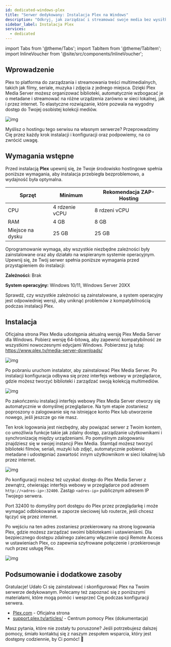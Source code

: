 ```yaml
---
id: dedicated-windows-plex
title: "Serwer dedykowany: Instalacja Plex na Windows"
description: "Odkryj, jak zarządzać i streamować swoje media bez wysiłku z Plex, zapewniając płynny dostęp na różnych urządzeniach → Sprawdź teraz"
sidebar_label: Instalacja Plex
services:
  - dedicated
---
```


import Tabs from '@theme/Tabs';
import TabItem from '@theme/TabItem';
import InlineVoucher from '@site/src/components/InlineVoucher';

## Wprowadzenie

Plex to platforma do zarządzania i streamowania treści multimedialnych, takich jak filmy, seriale, muzyka i zdjęcia z jednego miejsca. Dzięki Plex Media Server możesz organizować biblioteki, automatycznie wzbogacać je o metadane i streamować na różne urządzenia zarówno w sieci lokalnej, jak i przez internet. To elastyczne rozwiązanie, które pozwala na wygodny dostęp do Twojej osobistej kolekcji mediów.

![img](https://screensaver01.zap-hosting.com/index.php/s/68xdESEHimoY9Jp/preview)

Myślisz o hostingu tego serwisu na własnym serwerze? Przeprowadzimy Cię przez każdy krok instalacji i konfiguracji oraz podpowiemy, na co zwrócić uwagę.

<InlineVoucher />

## Wymagania wstępne

Przed instalacją **Plex** upewnij się, że Twoje środowisko hostingowe spełnia poniższe wymagania, aby instalacja przebiegła bezproblemowo, a wydajność była optymalna.

| Sprzęt    | Minimum      | Rekomendacja ZAP-Hosting  |
| --------- | ------------ | ------------------------- |
| CPU       | 4 rdzenie vCPU | 8 rdzeni vCPU            |
| RAM       | 4 GB         | 8 GB                      |
| Miejsce na dysku | 25 GB   | 25 GB                     |

Oprogramowanie wymaga, aby wszystkie niezbędne zależności były zainstalowane oraz aby działało na wspieranym systemie operacyjnym. Upewnij się, że Twój serwer spełnia poniższe wymagania przed przystąpieniem do instalacji:

**Zależności:** Brak

**System operacyjny:** Windows 10/11, Windows Server 20XX

Sprawdź, czy wszystkie zależności są zainstalowane, a system operacyjny jest odpowiedniej wersji, aby uniknąć problemów z kompatybilnością podczas instalacji Plex.

## Instalacja

Oficjalna strona Plex Media udostępnia aktualną wersję Plex Media Server dla Windows. Pobierz wersję 64-bitową, aby zapewnić kompatybilność ze wszystkimi nowoczesnymi edycjami Windows. Pobierzesz ją tutaj: https://www.plex.tv/media-server-downloads/

![img](https://screensaver01.zap-hosting.com/index.php/s/d3b4mZsiQ4iqXrL/preview)

Po pobraniu uruchom instalator, aby zainstalować Plex Media Server. Po instalacji konfiguracja odbywa się przez interfejs webowy w przeglądarce, gdzie możesz tworzyć biblioteki i zarządzać swoją kolekcją multimediów.

![img](https://screensaver01.zap-hosting.com/index.php/s/5TnmMeRkdLAt2RJ/download)

Po zakończeniu instalacji interfejs webowy Plex Media Server otworzy się automatycznie w domyślnej przeglądarce. Na tym etapie zostaniesz poproszony o zalogowanie się na istniejące konto Plex lub utworzenie nowego, jeśli jeszcze go nie masz.

Ten krok logowania jest niezbędny, aby powiązać serwer z Twoim kontem, co umożliwia funkcje takie jak zdalny dostęp, zarządzanie użytkownikami i synchronizację między urządzeniami. Po pomyślnym zalogowaniu znajdziesz się w swojej instancji Plex Media. Stamtąd możesz tworzyć biblioteki filmów, seriali, muzyki lub zdjęć, automatycznie pobierać metadane i udostępniać zawartość innym użytkownikom w sieci lokalnej lub przez internet.

![img](https://screensaver01.zap-hosting.com/index.php/s/HmQPZGsBqxqPHmy/download)

Po konfiguracji możesz też uzyskać dostęp do Plex Media Server z zewnątrz, otwierając interfejs webowy w przeglądarce pod adresem `http://<adres-ip>:32400`. Zastąp `<adres-ip>` publicznym adresem IP Twojego serwera.

Port 32400 to domyślny port dostępu do Plex przez przeglądarkę i może wymagać odblokowania w zaporze sieciowej lub routerze, jeśli chcesz łączyć się przez internet.

Po wejściu na ten adres zostaniesz przekierowany na stronę logowania Plex, gdzie możesz zarządzać swoimi bibliotekami i ustawieniami. Dla bezpiecznego dostępu zdalnego zalecamy włączenie opcji Remote Access w ustawieniach Plex, co zapewnia szyfrowane połączenie i przekierowuje ruch przez usługę Plex.

![img](https://screensaver01.zap-hosting.com/index.php/s/jfQxZ6e4BGMfen5/preview)

## Podsumowanie i dodatkowe zasoby

Gratulacje! Udało Ci się zainstalować i skonfigurować Plex na Twoim serwerze dedykowanym. Polecamy też zapoznać się z poniższymi materiałami, które mogą pomóc i wesprzeć Cię podczas konfiguracji serwera.

- [Plex.com](https://Plex.com/) - Oficjalna strona
- [support.plex.tv/articles/](https://support.plex.tv/articles/) - Centrum pomocy Plex (dokumentacja)

Masz pytania, które nie zostały tu poruszone? Jeśli potrzebujesz dalszej pomocy, śmiało kontaktuj się z naszym zespołem wsparcia, który jest dostępny codziennie, by Ci pomóc! 🙂

<InlineVoucher />